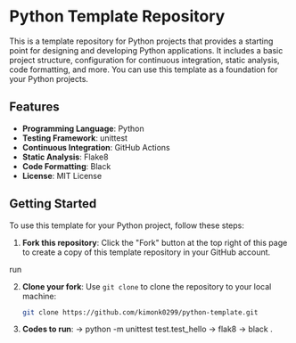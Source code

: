 # Python Template  Repository

This is a template repository for Python projects that provides a starting point for designing and developing Python applications. It includes a basic project structure, configuration for continuous integration, static analysis, code formatting, and more. You can use this template as a foundation for your Python projects.

## Features

- **Programming Language**: Python 
- **Testing Framework**: unittest 
- **Continuous Integration**: GitHub Actions 
- **Static Analysis**: Flake8 
- **Code Formatting**: Black 
- **License**: MIT License 

## Getting Started

To use this template for your Python project, follow these steps:

1. **Fork this repository**: Click the "Fork" button at the top right of this page to create a copy of this template repository in your GitHub account.

run 

2. **Clone your fork**: Use `git clone` to clone the repository to your local machine:

   ```sh
   git clone https://github.com/kimonk0299/python-template.git

3. **Codes to run**: 
    -> python -m unittest test.test_hello
    -> flak8 
    -> black . 


